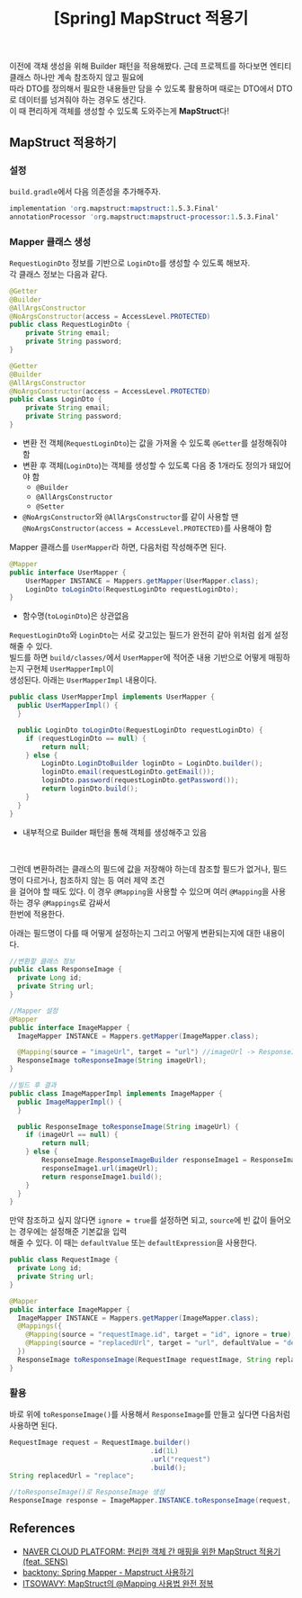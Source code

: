 ﻿---
toc: true
title:  "[Spring] MapStruct 적용기"
last_modified_at:   2023-08-05
categories : Project
excerpt: ""
image: ""
sitemap :
  changefreq : weekly
  priority : 1.0
use_math: true
published: true
---

이전에 객채 생성을 위해 Builder 패턴을 적용해봤다. 근데 프로젝트를 하다보면 엔티티 클래스 하나만 계속 참조하지 않고 필요에<br>
따라 DTO를 정의해서 필요한 내용들만 담을 수 있도록 활용하며 때로는 DTO에서 DTO로 데이터를 넘겨줘야 하는 경우도 생긴다.<br>
이 때 편리하게 객체를 생성할 수 있도록 도와주는게 **MapStruct**다!<br>

## MapStruct 적용하기
### 설정
`build.gradle`에서 다음 의존성을 추가해주자.<br>
```s
implementation 'org.mapstruct:mapstruct:1.5.3.Final'
annotationProcessor 'org.mapstruct:mapstruct-processor:1.5.3.Final'
```

### Mapper 클래스 생성
`RequestLoginDto` 정보를 기반으로 `LoginDto`를 생성할 수 있도록 해보자.<br>
각 클래스 정보는 다음과 같다.<br>
```java
@Getter
@Builder
@AllArgsConstructor
@NoArgsConstructor(access = AccessLevel.PROTECTED)
public class RequestLoginDto {
    private String email;
    private String password;
}

@Getter
@Builder
@AllArgsConstructor
@NoArgsConstructor(access = AccessLevel.PROTECTED)
public class LoginDto {
    private String email;
    private String password;
}
```
- 변환 전 객체(`RequestLoginDto`)는 값을 가져올 수 있도록 `@Getter`를 설정해줘야 함
- 변환 후 객체(`LoginDto`)는 객체를 생성할 수 있도록 다음 중 1개라도 정의가 돼있어야 함
  + `@Builder`
  + `@AllArgsConstructor`
  + `@Setter`
- `@NoArgsConstructor`와 `@AllArgsConstructor`를 같이 사용할 땐
`@NoArgsConstructor(access = AccessLevel.PROTECTED)`를 사용해야 함

Mapper 클래스를 `UserMapper`라 하면, 다음처럼 작성해주면 된다.<br>
```java
@Mapper
public interface UserMapper {
    UserMapper INSTANCE = Mappers.getMapper(UserMapper.class);
    LoginDto toLoginDto(RequestLoginDto requestLoginDto);
}
```
- 함수명(`toLoginDto`)은 상관없음

`RequestLoginDto`와 `LoginDto`는 서로 갖고있는 필드가 완전히 같아 위처럼 쉽게 설정해줄 수 있다.<br>
빌드를 하면 `build/classes/`에서 `UserMapper`에 적어준 내용 기반으로 어떻게 매핑하는지 구현체 `UserMapperImpl`이<br>
생성된다. 아래는 `UserMapperImpl` 내용이다.<br>
```java
public class UserMapperImpl implements UserMapper {
  public UserMapperImpl() {
  }

  public LoginDto toLoginDto(RequestLoginDto requestLoginDto) {
    if (requestLoginDto == null) {
        return null;
    } else {
        LoginDto.LoginDtoBuilder loginDto = LoginDto.builder();
        loginDto.email(requestLoginDto.getEmail());
        loginDto.password(requestLoginDto.getPassword());
        return loginDto.build();
    }
  }
}
```
- 내부적으로 Builder 패턴을 통해 객체를 생성해주고 있음
<br>

그런데 변환하려는 클래스의 필드에 값을 저장해야 하는데 참조할 필드가 없거나, 필드명이 다르거나, 참조하지 않는 등 여러 제약 조건<br>
을 걸어야 할 때도 있다. 이 경우 `@Mapping`을 사용할 수 있으며 여러 `@Mapping`을 사용하는 경우 `@Mappings`로 감싸서<br>
한번에 적용한다.<br>

아래는 필드명이 다를 때 어떻게 설정하는지 그리고 어떻게 변환되는지에 대한 내용이다.<br>
```java
//변환할 클래스 정보
public class ResponseImage {
  private Long id;
  private String url;
}

//Mapper 설정
@Mapper
public interface ImageMapper {
  ImageMapper INSTANCE = Mappers.getMapper(ImageMapper.class);

  @Mapping(source = "imageUrl", target = "url") //imageUrl -> ResponseImage.url
  ResponseImage toResponseImage(String imageUrl);
}

//빌드 후 결과
public class ImageMapperImpl implements ImageMapper {
  public ImageMapperImpl() {
  }

  public ResponseImage toResponseImage(String imageUrl) {
    if (imageUrl == null) {
        return null;
    } else {
        ResponseImage.ResponseImageBuilder responseImage1 = ResponseImage.builder();
        responseImage1.url(imageUrl);
        return responseImage1.build();
    }
  }
}
```

만약 참조하고 싶지 않다면 `ignore = true`를 설정하면 되고, `source`에 빈 값이 들어오는 경우에는 설정해준 기본값을 입력<br>
해줄 수 있다. 이 때는 `defaultValue` 또는 `defaultExpression`을 사용한다.<br>
```java
public class RequestImage {
  private Long id;
  private String url;
}

@Mapper
public interface ImageMapper {
  ImageMapper INSTANCE = Mappers.getMapper(ImageMapper.class);
  @Mappings({
    @Mapping(source = "requestImage.id", target = "id", ignore = true), //requestImage.id 매핑 안함
    @Mapping(source = "replacedUrl", target = "url", defaultValue = "defaultUrl") //기본값 replacedUrl
  })
  ResponseImage toResponseImage(RequestImage requestImage, String replacedUrl);
}
```

### 활용
바로 위에 `toResponseImage()`를 사용해서 `ResponseImage`를 만들고 싶다면 다음처럼 사용하면 된다.<br>
```java
RequestImage request = RequestImage.builder()
                                   .id(1L)
                                   .url("request")
                                   .build();
String replacedUrl = "replace";

//toResponseImage()로 ResponseImage 생성
ResponseImage response = ImageMapper.INSTANCE.toResponseImage(request, replacedUrl);
```

## References
- [NAVER CLOUD PLATFORM: 편리한 객체 간 매핑을 위한 MapStruct 적용기 (feat. SENS)](https://medium.com/naver-cloud-platform/기술-컨텐츠-문자-알림-발송-서비스-sens의-mapstruct-적용기-8fd2bc2bc33b)
- [backtony: Spring Mapper - Mapstruct 사용하기](https://velog.io/@backtony/Spring-Mapper-Mapstruct-사용하기#mapper-인터페이스-구현)
- [ITSOWAVY: MapStruct의 @Mapping 사용법 완전 정복](https://itsowavy.oopy.io/spring/mastruct-mapping-1)
